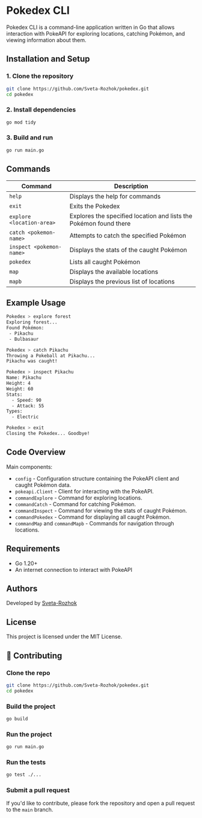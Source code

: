 # Pokedex CLI

Pokedex CLI is a command-line application written in Go that allows interaction with PokeAPI for exploring locations, catching Pokémon, and viewing information about them.

## Installation and Setup

### 1. Clone the repository
```sh
git clone https://github.com/Sveta-Rozhok/pokedex.git
cd pokedex
```

### 2. Install dependencies
```sh
go mod tidy
```

### 3. Build and run
```sh
go run main.go
```

## Commands

| Command      | Description |
|--------------|------------|
| `help`       | Displays the help for commands |
| `exit`       | Exits the Pokedex |
| `explore <location-area>` | Explores the specified location and lists the Pokémon found there |
| `catch <pokemon-name>` | Attempts to catch the specified Pokémon |
| `inspect <pokemon-name>` | Displays the stats of the caught Pokémon |
| `pokedex`    | Lists all caught Pokémon |
| `map`        | Displays the available locations |
| `mapb`       | Displays the previous list of locations |

## Example Usage
```sh
Pokedex > explore forest
Exploring forest...
Found Pokémon:
 - Pikachu
 - Bulbasaur

Pokedex > catch Pikachu
Throwing a Pokeball at Pikachu...
Pikachu was caught!

Pokedex > inspect Pikachu
Name: Pikachu
Height: 4
Weight: 60
Stats:
  - Speed: 90
  - Attack: 55
Types:
  - Electric

Pokedex > exit
Closing the Pokedex... Goodbye!
```

## Code Overview

Main components:
- `config` - Configuration structure containing the PokeAPI client and caught Pokémon data.
- `pokeapi.Client` - Client for interacting with the PokeAPI.
- `commandExplore` - Command for exploring locations.
- `commandCatch` - Command for catching Pokémon.
- `commandInspect` - Command for viewing the stats of caught Pokémon.
- `commandPokedex` - Command for displaying all caught Pokémon.
- `commandMap` and `commandMapb` - Commands for navigation through locations.

## Requirements
- Go 1.20+
- An internet connection to interact with PokeAPI

## Authors
Developed by [Sveta-Rozhok](https://github.com/Sveta-Rozhok)

## License
This project is licensed under the MIT License.

## 🤝 Contributing

### Clone the repo

```bash
git clone https://github.com/Sveta-Rozhok/pokedex.git
cd pokedex
```

### Build the project

```bash
go build
```

### Run the project

```bash
go run main.go
```

### Run the tests

```bash
go test ./...
```

### Submit a pull request

If you'd like to contribute, please fork the repository and open a pull request to the `main` branch.
